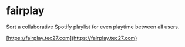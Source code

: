 # fairplay

Sort a collaborative Spotify playlist for even playtime between all users.

[https://fairplay.tec27.com](https://fairplay.tec27.com)

